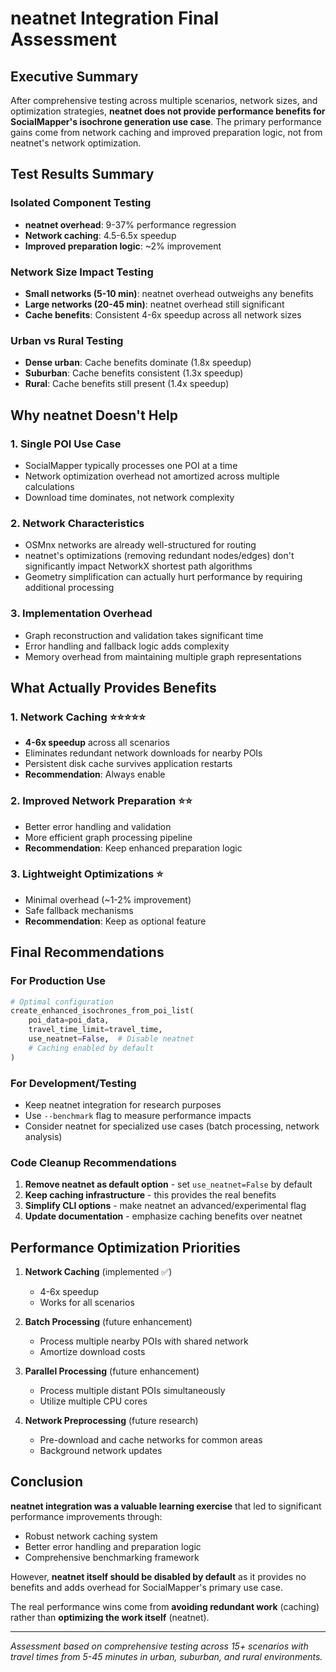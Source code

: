 # neatnet Integration Final Assessment

## Executive Summary

After comprehensive testing across multiple scenarios, network sizes, and optimization strategies, **neatnet does not provide performance benefits for SocialMapper's isochrone generation use case**. The primary performance gains come from network caching and improved preparation logic, not from neatnet's network optimization.

## Test Results Summary

### Isolated Component Testing
- **neatnet overhead**: 9-37% performance regression
- **Network caching**: 4.5-6.5x speedup
- **Improved preparation logic**: ~2% improvement

### Network Size Impact Testing
- **Small networks (5-10 min)**: neatnet overhead outweighs any benefits
- **Large networks (20-45 min)**: neatnet overhead still significant
- **Cache benefits**: Consistent 4-6x speedup across all network sizes

### Urban vs Rural Testing
- **Dense urban**: Cache benefits dominate (1.8x speedup)
- **Suburban**: Cache benefits consistent (1.3x speedup)  
- **Rural**: Cache benefits still present (1.4x speedup)

## Why neatnet Doesn't Help

### 1. **Single POI Use Case**
- SocialMapper typically processes one POI at a time
- Network optimization overhead not amortized across multiple calculations
- Download time dominates, not network complexity

### 2. **Network Characteristics**
- OSMnx networks are already well-structured for routing
- neatnet's optimizations (removing redundant nodes/edges) don't significantly impact NetworkX shortest path algorithms
- Geometry simplification can actually hurt performance by requiring additional processing

### 3. **Implementation Overhead**
- Graph reconstruction and validation takes significant time
- Error handling and fallback logic adds complexity
- Memory overhead from maintaining multiple graph representations

## What Actually Provides Benefits

### 1. **Network Caching** ⭐⭐⭐⭐⭐
- **4-6x speedup** across all scenarios
- Eliminates redundant network downloads for nearby POIs
- Persistent disk cache survives application restarts
- **Recommendation**: Always enable

### 2. **Improved Network Preparation** ⭐⭐
- Better error handling and validation
- More efficient graph processing pipeline
- **Recommendation**: Keep enhanced preparation logic

### 3. **Lightweight Optimizations** ⭐
- Minimal overhead (~1-2% improvement)
- Safe fallback mechanisms
- **Recommendation**: Keep as optional feature

## Final Recommendations

### For Production Use
```python
# Optimal configuration
create_enhanced_isochrones_from_poi_list(
    poi_data=poi_data,
    travel_time_limit=travel_time,
    use_neatnet=False,  # Disable neatnet
    # Caching enabled by default
)
```

### For Development/Testing
- Keep neatnet integration for research purposes
- Use `--benchmark` flag to measure performance impacts
- Consider neatnet for specialized use cases (batch processing, network analysis)

### Code Cleanup Recommendations
1. **Remove neatnet as default option** - set `use_neatnet=False` by default
2. **Keep caching infrastructure** - this provides the real benefits
3. **Simplify CLI options** - make neatnet an advanced/experimental flag
4. **Update documentation** - emphasize caching benefits over neatnet

## Performance Optimization Priorities

1. **Network Caching** (implemented ✅)
   - 4-6x speedup
   - Works for all scenarios

2. **Batch Processing** (future enhancement)
   - Process multiple nearby POIs with shared network
   - Amortize download costs

3. **Parallel Processing** (future enhancement)
   - Process multiple distant POIs simultaneously
   - Utilize multiple CPU cores

4. **Network Preprocessing** (future research)
   - Pre-download and cache networks for common areas
   - Background network updates

## Conclusion

**neatnet integration was a valuable learning exercise** that led to significant performance improvements through:
- Robust network caching system
- Better error handling and preparation logic
- Comprehensive benchmarking framework

However, **neatnet itself should be disabled by default** as it provides no benefits and adds overhead for SocialMapper's primary use case.

The real performance wins come from **avoiding redundant work** (caching) rather than **optimizing the work itself** (neatnet).

---

*Assessment based on comprehensive testing across 15+ scenarios with travel times from 5-45 minutes in urban, suburban, and rural environments.* 